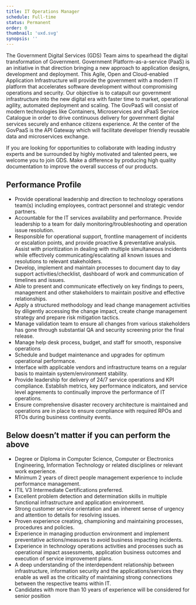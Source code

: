 ```yaml
---
title: IT Operations Manager
schedule: Full-time
status: Permanent
order: 0
thumbnail: 'uxd.svg'
synopsis: ''
---
```


The Government Digital Services (GDS) Team aims to spearhead the digital transformation of Government. Government Platform-as-a-service
(PaaS) is an initiative in that direction bringing a new approach to application designs, development and deployment. This Agile, Open and Cloud-enabled
Application Infrastructure will provide the government with a modern IT platform that accelerates software development without compromising operations and security. Our objective is to catapult our government infrastructure into the new digital era with faster time to market, operational agility,
automated deployment and scaling. The GovPaaS will consist of modern technologies like Containers, Microservices and xPaaS Service Catalogue in order to drive continuous delivery for government digital services securely and enhance citizens experience. At the center of the GovPaaS is the API
Gateway which will facilitate developer friendly reusable data and microservices exchange.

If you are looking for opportunities to collaborate with leading industry experts and be surrounded by highly motivated and talented peers, we welcome you to join GDS. Make a difference by producing high quality documentation to improve the overall success of our products.

## Performance Profile

* Provide operational leadership and direction to technology operations team(s) including employees, contract personnel and strategic vendor partners.
* Accountable for the IT services availability and performance. Provide leadership to a team for daily monitoring/troubleshooting and operation issue resolution.
* Responsible for operational support, frontline management of incidents or escalation points, and provide proactive & preventative analysis. Assist with prioritization in dealing with multiple simultaneous incidents while effectively communicating/escalating all known issues and resolutions to relevant stakeholders.
* Develop, implement and maintain processes to document day to day support activities/checklist, dashboard of work and communication of timelines and issues.
* Able to present and communicate effectively on key findings to peers, management and other stakeholders to maintain positive and effective relationships.
* Apply a structured methodology and lead change management activities by diligently accessing the change impact, create change management strategy and prepare risk mitigation tactics.
* Manage validation team to ensure all changes from various stakeholders has gone through substantial QA and security screening prior the final release.
* Manage help desk process, budget, and staff for smooth, responsive operations
* Schedule and budget maintenance and upgrades for optimum operational performance.
* Interface with applicable vendors and infrastructure teams on a regular basis to maintain system/environment stability.
* Provide leadership for delivery of 24/7 service operations and KPI compliance. Establish metrics, key performance indicators, and service level agreements to continually improve the performance of IT operations.
* Ensure comprehensive disaster recovery architecture is maintained and operations are in place to ensure compliance with required RPOs and RTOs during business continuity events.

## Below doesn’t matter if you can perform the above

* Degree or Diploma in Computer Science, Computer or Electronics Engineering, Information Technology or related disciplines or relevant work experience.
* Minimum 2 years of direct people management experience to include performance management.
* ITIL V3 Intermediate Certifications preferred.
* Excellent problem detection and determination skills in multiple functional infrastructure and application environment.
* Strong customer service orientation and an inherent sense of urgency and attention to details for resolving issues.
* Proven experience creating, championing and maintaining processes, procedures and policies.
* Experience in managing production environment and implement preventative actions/measures to avoid business impacting incidents.
* Experience in technology operations activities and processes such as operational impact assessments, application business outcomes and execution of service improvement plans.
* A deep understanding of the interdependent relationship between infrastructure, information security and the applications/services they enable as well as the criticality of maintaining strong connections between the respective teams within IT.
* Candidates with more than 10 years of experience will be considered for senior position
